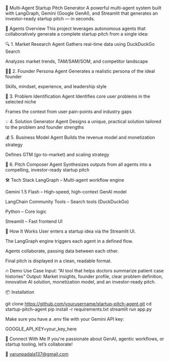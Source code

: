 🚀 Multi-Agent Startup Pitch Generator
A powerful multi-agent system built with LangGraph, Gemini (Google GenAI), and Streamlit that generates an investor-ready startup pitch — in seconds.

🧠 Agents Overview
This project leverages autonomous agents that collaboratively generate a complete startup pitch from a single idea:

🔍 1. Market Research Agent
Gathers real-time data using DuckDuckGo Search

Analyzes market trends, TAM/SAM/SOM, and competitor landscape

👨‍💼 2. Founder Persona Agent
Generates a realistic persona of the ideal founder

Skills, mindset, experience, and leadership style

📌 3. Problem Identification Agent
Identifies core user problems in the selected niche

Frames the context from user pain-points and industry gaps

💡 4. Solution Generator Agent
Designs a unique, practical solution tailored to the problem and founder strengths

💰 5. Business Model Agent
Builds the revenue model and monetization strategy

Defines GTM (go-to-market) and scaling strategy

🎯 6. Pitch Composer Agent
Synthesizes outputs from all agents into a compelling, investor-ready startup pitch

🛠️ Tech Stack
LangGraph – Multi-agent workflow engine

Gemini 1.5 Flash – High-speed, high-context GenAI model

LangChain Community Tools – Search tools (DuckDuckGo)

Python – Core logic

Streamlit – Fast frontend UI

🧪 How It Works
User enters a startup idea via the Streamlit UI.

The LangGraph engine triggers each agent in a defined flow.

Agents collaborate, passing data between each other.

Final pitch is displayed in a clean, readable format.

🔥 Demo Use Case
Input: “AI tool that helps doctors summarize patient case histories”
Output: Market insights, founder profile, clear problem definition, innovative AI solution, monetization model, and an investor-ready pitch.



📦 Installation

git clone https://github.com/yourusername/startup-pitch-agent.git
cd startup-pitch-agent
pip install -r requirements.txt
streamlit run app.py



Make sure you have a .env file with your Gemini API key:

GOOGLE_API_KEY=your_key_here

🙌 Connect With Me
If you're passionate about GenAI, agentic workflows, or startup tooling, let’s collaborate!

📧 varunpadala137@gmail.com
